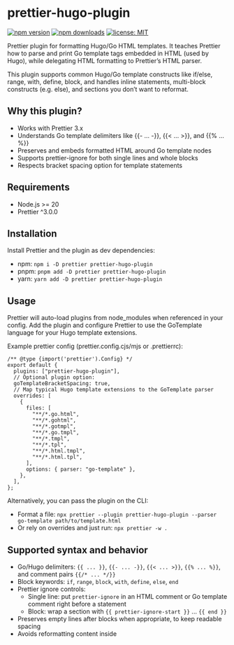 # prettier-hugo-plugin

[![npm version](https://img.shields.io/npm/v/prettier-hugo-plugin.svg)](https://www.npmjs.com/package/prettier-hugo-plugin)
[![npm downloads](https://img.shields.io/npm/dm/prettier-hugo-plugin.svg)](https://www.npmjs.com/package/prettier-hugo-plugin)
[![license: MIT](https://img.shields.io/badge/license-MIT-blue.svg)](./LICENSE)

Prettier plugin for formatting Hugo/Go HTML templates. It teaches Prettier how to parse and print Go template tags embedded in HTML (used by Hugo), while delegating HTML formatting to Prettier’s HTML parser.

This plugin supports common Hugo/Go template constructs like if/else, range, with, define, block, and handles inline statements, multi-block constructs (e.g. else), and sections you don’t want to reformat.


## Why this plugin?
- Works with Prettier 3.x
- Understands Go template delimiters like {{- ... -}}, {{< ... >}}, and {{% ... %}}
- Preserves and embeds formatted HTML around Go template nodes
- Supports prettier-ignore for both single lines and whole blocks
- Respects bracket spacing option for template statements


## Requirements
- Node.js >= 20
- Prettier ^3.0.0


## Installation
Install Prettier and the plugin as dev dependencies:

- npm: `npm i -D prettier prettier-hugo-plugin`
- pnpm: `pnpm add -D prettier prettier-hugo-plugin`
- yarn: `yarn add -D prettier prettier-hugo-plugin`


## Usage
Prettier will auto-load plugins from node_modules when referenced in your config. Add the plugin and configure Prettier to use the GoTemplate language for your Hugo template extensions.

Example prettier config (prettier.config.cjs/mjs or .prettierrc):

```
/** @type {import('prettier').Config} */
export default {
  plugins: ["prettier-hugo-plugin"],
  // Optional plugin option:
  goTemplateBracketSpacing: true,
  // Map typical Hugo template extensions to the GoTemplate parser
  overrides: [
    {
      files: [
        "**/*.go.html",
        "**/*.gohtml",
        "**/*.gotmpl",
        "**/*.go.tmpl",
        "**/*.tmpl",
        "**/*.tpl",
        "**/*.html.tmpl",
        "**/*.html.tpl",
      ],
      options: { parser: "go-template" },
    },
  ],
};
```

Alternatively, you can pass the plugin on the CLI:

- Format a file: `npx prettier --plugin prettier-hugo-plugin --parser go-template path/to/template.html`
- Or rely on overrides and just run: `npx prettier -w .`


## Supported syntax and behavior
- Go/Hugo delimiters: `{{ ... }}`, `{{- ... -}}`, `{{< ... >}}`, `{{% ... %}}`, and comment pairs `{{/* ... */}}`
- Block keywords: `if`, `range`, `block`, `with`, `define`, `else`, `end`
- Prettier ignore controls:
  - Single line: put `prettier-ignore` in an HTML comment or Go template comment right before a statement
  - Block: wrap a section with `{{ prettier-ignore-start }}` ... `{{ end }}`
- Preserves empty lines after blocks when appropriate, to keep readable spacing
- Avoids reformatting content inside <script> or <style> tags that contain Go template expressions


## Examples
Input:

```
{{if .Title}}
<title>{{.Title}}</title>
{{else}}
<title>My Site</title>
{{end}}
```

Formatted (with goTemplateBracketSpacing: true):

```
{{ if .Title }}
  <title>{{ .Title }}</title>
{{ else }}
  <title>My Site</title>
{{ end }}
```

Inline statements are grouped and break when long or multiline:

```
<p>{{- with .Params.long 
      -}}
  {{ . }}
{{- end -}}</p>
```


## Configuration options
- goTemplateBracketSpacing (boolean, default: true)
  - When true: prints space after `{{` and before `}}` around statements, for example `{{ if . }}`. When false: prints compact statements `{{if .}}`.

All other formatting decisions are handled by Prettier’s standard HTML rules.


## File extensions and editor support
This plugin registers a language named GoTemplate and associates it with these extensions:
- .go.html, .gohtml, .gotmpl, .go.tmpl, .tmpl, .tpl, .html.tmpl, .html.tpl

Most editors using Prettier will pick up the plugin when configured. For VS Code, ensure the Prettier extension is enabled, and that the file is formatted with Prettier.


## Prettier ignore
- Ignore the next node/line:
  - `<!-- prettier-ignore -->\n{{ .SomeValue }}`
  - `{{/* prettier-ignore */}}\n{{ .SomeValue }}`
- Ignore a whole block:
  - `{{ prettier-ignore-start }}`
  - ... any content inside will be treated as plain text and not reformatted
  - `{{ end }}`


## CLI tips
- Dry run check: `npx prettier --check .`
- Write changes: `npx prettier --write .`
- Only Go/Hugo templates (if using overrides): `npx prettier --write "**/*.gotmpl"`


## Troubleshooting
- Plugin not applied: ensure plugins includes "prettier-hugo-plugin" and your files match overrides with parser "go-template".
- Mixed HTML/Go errors: the plugin embeds formatted HTML and maps Go nodes back into place; malformed HTML near template delimiters can still confuse the HTML parser.
- Unexpected reflow inside <script>/<style>: the plugin treats those with Go tags as unformattable to avoid breaking code. If necessary, use ignore controls.


## Contributing
- Requirements: Node 18+ recommended (Node 14+ supported), npm
- Install: `npm ci`
- Build: `npm run build`
- Tests: `npm test` (watch: `npm run watch:test`)
- Lint: `npm run lint`

Please open issues and pull requests in the GitHub repository. Before submitting, run tests and lint.


## Release and CI
This repository includes a GitHub Actions workflow to publish to npm on release. To publish locally, use:
- `npm run release:plugin` – build, collect/publish coverage, and publish
- `npm run release:plugin:local` – publish to a local registry (e.g., verdaccio)

Coverage can be uploaded with `npm run release:coverage` (requires CODECOV token env or npm config as defined in package.json).
